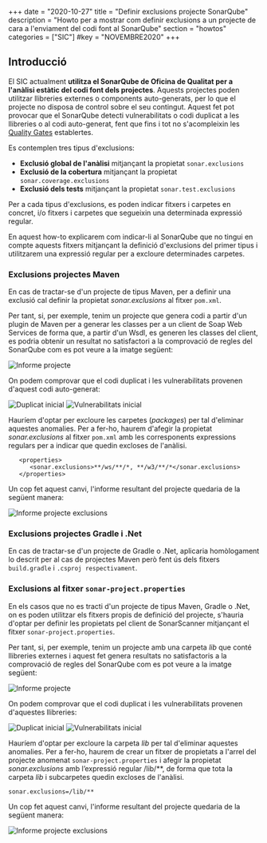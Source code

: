 +++
date        = "2020-10-27"
title       = "Definir exclusions projecte SonarQube"
description = "Howto per a mostrar com definir exclusions a un projecte de cara a l'enviament del codi font al SonarQube"
section     = "howtos"
categories  = ["SIC"]
#key        = "NOVEMBRE2020"
+++

## Introducció

El SIC actualment **utilitza el SonarQube de Oficina de Qualitat per a l'anàlisi estàtic del codi font dels projectes**.
Aquests projectes poden utilitzar llibreries externes o components auto-generats, per lo que el projecte no disposa de control sobre el seu contingut.
Aquest fet pot provocar que el SonarQube detecti vulnerabilitats o codi duplicat a les llibreries o al codi auto-generat, fent que fins i tot
no s'acompleixin les [Quality Gates](https://qualitat.solucions.gencat.cat/eines/sonarqube/) establertes.

Es contemplen tres tipus d'exclusions:

- **Exclusió global de l'anàlisi** mitjançant la propietat `sonar.exclusions`
- **Exclusió de la cobertura** mitjançant la propietat `sonar.coverage.exclusions`
- **Exclusió dels tests** mitjançant la propietat `sonar.test.exclusions`

Per a cada tipus d'exclusions, es poden indicar fitxers i carpetes en concret, i/o fitxers i carpetes que segueixin una determinada expressió regular.

En aquest how-to explicarem com indicar-li al SonarQube que no tingui en compte aquests fitxers mitjançant la definició d'exclusions del primer tipus
i utilitzarem una expressió regular per a excloure determinades carpetes.

### Exclusions projectes Maven

En cas de tractar-se d'un projecte de tipus Maven, per a definir una exclusió cal definir la propietat *sonar.exclusions* al fitxer `pom.xml`.

Per tant, si, per exemple, tenim un projecte que genera codi a partir d'un plugin de Maven per a generar les classes per a un client de Soap Web Services de forma que, a partir d'un Wsdl,
es generen les classes del client, es podria obtenir un resultat no satisfactori a la comprovació de regles del SonarQube com es pot veure a la imatge següent:

![Informe projecte](/images/howtos/SonarPropertiesMaven_inicial.png)

On podem comprovar que el codi duplicat i les vulnerabilitats provenen d'aquest codi auto-generat:

![Duplicat inicial](/images/howtos/SonarPropertiesMaven_duplicitat_inicial.png)
![Vulnerabilitats inicial](/images/howtos/SonarPropertiesMaven_vulnerabilitats_inicial.png)

Hauríem d'optar per excloure les carpetes (*packages*) per tal d'eliminar aquestes anomalies. Per a fer-ho, haurem d'afegir la propietat *sonar.exclusions*
al fitxer `pom.xml` amb les corresponents expressions regulars per a indicar que quedin excloses de l'anàlisi.

```
   <properties>
      <sonar.exclusions>**/ws/**/*, **/w3/**/*</sonar.exclusions>
   </properties>
```

Un cop fet aquest canvi, l'informe resultant del projecte quedaria de la següent manera:

![Informe projecte exclusions](/images/howtos/SonarPropertiesMaven_exclusions.png)

### Exclusions projectes Gradle i .Net

En cas de tractar-se d'un projecte de Gradle o .Net, aplicaria homòlogament lo descrit per al cas de projectes Maven però fent ús dels fitxers `build.gradle` i `.csproj respectivament`.

### Exclusions al fitxer `sonar-project.properties`

En els casos que no es tracti d'un projecte de tipus Maven, Gradle o .Net, on es poden utilitzar els fitxers propis de definició del projecte,
s'hauria d'optar per definir les propietats pel client de SonarScanner mitjançant el fitxer `sonar-project.properties`.

Per tant, si, per exemple, tenim un projecte amb una carpeta *lib* que conté llibreries externes i aquest fet genera resultats no satisfactoris a la comprovació
de regles del SonarQube com es pot veure a la imatge següent:

![Informe projecte](/images/howtos/SonarProperties_inicial.png)

On podem comprovar que el codi duplicat i les vulnerabilitats provenen d'aquestes llibreries:

![Duplicat inicial](/images/howtos/SonarProperties_duplicitat_inicial.png)
![Vulnerabilitats inicial](/images/howtos/SonarProperties_vulnerabilitats_inicial.png)

Hauríem d'optar per excloure la carpeta *lib* per tal d'eliminar aquestes anomalies. Per a fer-ho, haurem de crear un fitxer de propietats a l'arrel del projecte anomenat
`sonar-project.properties` i afegir la propietat *sonar.exclusions* amb l’expressió regular /lib/**, de forma que  tota la carpeta *lib* i subcarpetes quedin excloses de l'anàlisi.

```
sonar.exclusions=/lib/**
```

Un cop fet aquest canvi, l'informe resultant del projecte quedaria de la següent manera:

![Informe projecte exclusions](/images/howtos/SonarProperties_exclusions.png)